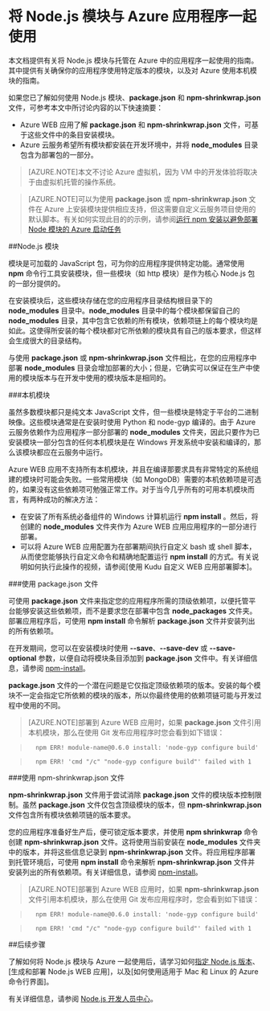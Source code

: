 <properties
	pageTitle="使用 Node.js 模块"
	description="了解如何在使用 Azure WEB 应用或云服务的同时使用 Node.js 模块。"
	services=""
	documentationCenter="nodejs"
	authors="MikeWasson"
	manager="wpickett"
	editor="mollybos"/>

<tags
	ms.service="multiple"
	ms.date="08/31/2015"
	wacn.date="01/21/2016"/>





# 将 Node.js 模块与 Azure 应用程序一起使用

本文档提供有关将 Node.js 模块与托管在 Azure 中的应用程序一起使用的指南。其中提供有关确保你的应用程序使用特定版本的模块，以及对 Azure 使用本机模块的指南。

如果您已了解如何使用 Node.js 模块、**package.json** 和 **npm-shrinkwrap.json** 文件，可参考本文中所讨论内容的以下快速摘要：

* Azure WEB 应用了解 **package.json** 和 **npm-shrinkwrap.json** 文件，可基于这些文件中的条目安装模块。
* Azure 云服务希望所有模块都安装在开发环境中，并将 **node\_modules** 目录包含为部署包的一部分。

> [AZURE.NOTE]本文不讨论 Azure 虚拟机，因为 VM 中的开发体验将取决于由虚拟机托管的操作系统。

> [AZURE.NOTE]可以为使用 **package.json** 或 **npm-shrinkwrap.json** 文件在 Azure 上安装模块提供相应支持，但这需要自定义云服务项目使用的默认脚本。有关如何实现此目的的示例，请参阅[运行 npm 安装以避免部署 Node 模块的 Azure 启动任务](http://nodeblog.chinacloudsites.cn/startup-task-to-run-npm-in-azure)

##Node.js 模块

模块是可加载的 JavaScript 包，可为你的应用程序提供特定功能。通常使用 **npm** 命令行工具安装模块，但一些模块（如 http 模块）是作为核心 Node.js 包的一部分提供的。

在安装模块后，这些模块存储在您的应用程序目录结构根目录下的 **node\_modules** 目录中。**node\_modules** 目录中的每个模块都保留自己的 **node\_modules** 目录，其中包含它依赖的所有模块，依赖项链上的每个模块均是如此。这使得所安装的每个模块都对它所依赖的模块具有自己的版本要求，但这样会生成很大的目录结构。

与使用 **package.json** 或 **npm-shrinkwrap.json** 文件相比，在您的应用程序中部署 **node\_modules** 目录会增加部署的大小；但是，它确实可以保证在生产中使用的模块版本与在开发中使用的模块版本是相同的。

###本机模块

虽然多数模块都只是纯文本 JavaScript 文件，但一些模块是特定于平台的二进制映像。这些模块通常是在安装时使用 Python 和 node-gyp 编译的。由于 Azure 云服务依赖作为应用程序一部分部署的 **node\_modules** 文件夹，因此只要作为已安装模块一部分包含的任何本机模块是在 Windows 开发系统中安装和编译的，那么该模块都应在云服务中运行。

Azure WEB 应用不支持所有本机模块，并且在编译那要求具有非常特定的系统组建的模块时可能会失败。一些常用模块（如 MongoDB）需要的本机依赖项是可选的，如果没有这些依赖项可勉强正常工作。对于当今几乎所有的可用本机模块而言，有两种成功的解决方法：

* 在安装了所有系统必备组件的 Windows 计算机运行 **npm install** 。然后，将创建的 **node\_modules** 文件夹作为 Azure WEB 应用应用程序的一部分进行部署。
* 可以将 Azure WEB 应用配置为在部署期间执行自定义 bash 或 shell 脚本，从而使您能够执行自定义命令和精确地配置运行 **npm install** 的方式。有关说明如何执行此操作的视频，请参阅[使用 Kudu 自定义 WEB 应用部署脚本]。

###使用 package.json 文件

可使用 **package.json** 文件来指定您的应用程序所需的顶级依赖项，以便托管平台能够安装这些依赖项，而不是要求您在部署中包含 **node\_packages** 文件夹。部署应用程序后，可使用 **npm install** 命令解析 **package.json** 文件并安装列出的所有依赖项。

在开发期间，您可以在安装模块时使用 **--save**、**--save-dev** 或 **--save-optional** 参数，以便自动将模块条目添加到 **package.json** 文件中。有关详细信息，请参阅 [npm-install](https://npmjs.org/doc/install.html)。

**package.json** 文件的一个潜在问题是它仅指定顶级依赖项的版本。安装的每个模块不一定会指定它所依赖的模块的版本，所以你最终使用的依赖项链可能与开发过程中使用的不同。

> [AZURE.NOTE]部署到 Azure WEB 应用时，如果 <b>package.json</b> 文件引用本机模块，那么在使用 Git 发布应用程序时您会看到如下错误：

>		npm ERR! module-name@0.6.0 install: 'node-gyp configure build'

>		npm ERR! 'cmd "/c" "node-gyp configure build"' failed with 1


###使用 npm-shrinkwrap.json 文件

**npm-shrinkwrap.json** 文件用于尝试消除 **package.json** 文件的模块版本控制限制。虽然 **package.json** 文件仅包含顶级模块的版本，但 **npm-shrinkwrap.json** 文件包含所有模块依赖项链的版本要求。

您的应用程序准备好生产后，便可锁定版本要求，并使用 **npm shrinkwrap** 命令创建 **npm-shrinkwrap.json** 文件。这将使用当前安装在 **node\_modules** 文件夹中的版本，并将这些信息记录到 **npm-shrinkwrap.json** 文件。将应用程序部署到托管环境后，可使用 **npm install** 命令来解析 **npm-shrinkwrap.json** 文件并安装列出的所有依赖项。有关详细信息，请参阅 [npm-install](https://npmjs.org/doc/install.html)。

> [AZURE.NOTE]部署到 Azure WEB 应用时，如果 <b>npm-shrinkwrap.json</b> 文件引用本机模块，那么在使用 Git 发布应用程序时，您会看到如下错误：

>		npm ERR! module-name@0.6.0 install: 'node-gyp configure build'

>		npm ERR! 'cmd "/c" "node-gyp configure build"' failed with 1


##后续步骤

了解如何将 Node.js 模块与 Azure 一起使用后，请学习如何[指定 Node.js 版本]、[生成和部署 Node.js WEB 应用]，以及[如何使用适用于 Mac 和 Linux 的 Azure 命令行界面]。

有关详细信息，请参阅 [Node.js 开发人员中心](/develop/nodejs/)。

[指定 Node.js 版本]: /documentation/articles/nodejs-specify-node-version-azure-apps
[如何使用适用于 Mac 和 Linux 的 Azure 命令行工具]: /documentation/articles/xplat-cli
[build and deploy a Node.js  Web Site]: /documentation/articles/web-sites-nodejs-develop-deploy-mac
[Node.js WEB 应用lication with Storage on MongoDB (MongoLab)]: /documentation/articles/store-mongolab-web-sites-nodejs-store-data-mongodb
[Publishing with Git]: /documentation/articles/web-sites-publish-source-control
[Build and deploy a Node.js application to an Azure Cloud Service]: /documentation/articles/cloud-services-nodejs-develop-deploy-app

<!---HONumber=Mooncake_1207_2015-->